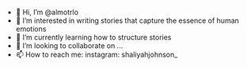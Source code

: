 - 👋 Hi, I’m @almotrlo
- 👀 I’m interested in writing stories that capture the essence of human emotions
- 🌱 I’m currently learning how to structure stories 
- 💞️ I’m looking to collaborate on ...
- 📫 How to reach me: instagram: shaliyahjohnson_ 

<!---
almotrlo/almotrlo is a ✨ special ✨ repository because its `README.md` (this file) appears on your GitHub profile.
You can click the Preview link to take a look at your changes.
--->
